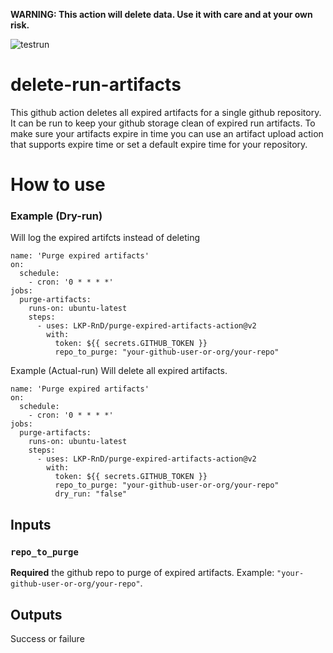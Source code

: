 **WARNING: This action will delete data. Use it with care and at your own risk.**

![testrun](https://github.com/LKP-RnD/purge-expired-artifacts-action/workflows/Build/badge.svg)

# delete-run-artifacts

This github action deletes all expired artifacts for a single github repository. It can be run to 
keep your github storage clean of expired run artifacts. To make sure your artifacts expire in time you can use
an artifact upload action that supports expire time or set a default expire time for your repository.

# How to use
### Example (Dry-run)
Will log the expired artifcts instead of deleting

```
name: 'Purge expired artifacts'
on:
  schedule:
    - cron: '0 * * * *'
jobs:
  purge-artifacts:
    runs-on: ubuntu-latest
    steps:
      - uses: LKP-RnD/purge-expired-artifacts-action@v2
        with:
          token: ${{ secrets.GITHUB_TOKEN }}
          repo_to_purge: "your-github-user-or-org/your-repo"
```

Example (Actual-run)
Will delete all expired artifacts.
```
name: 'Purge expired artifacts'
on:
  schedule:
    - cron: '0 * * * *'
jobs:
  purge-artifacts:
    runs-on: ubuntu-latest
    steps:
      - uses: LKP-RnD/purge-expired-artifacts-action@v2
        with:
          token: ${{ secrets.GITHUB_TOKEN }}
          repo_to_purge: "your-github-user-or-org/your-repo"
          dry_run: "false"
```


## Inputs

### `repo_to_purge`

**Required** the github repo to purge of expired artifacts. Example: `"your-github-user-or-org/your-repo"`.

## Outputs

Success or failure
